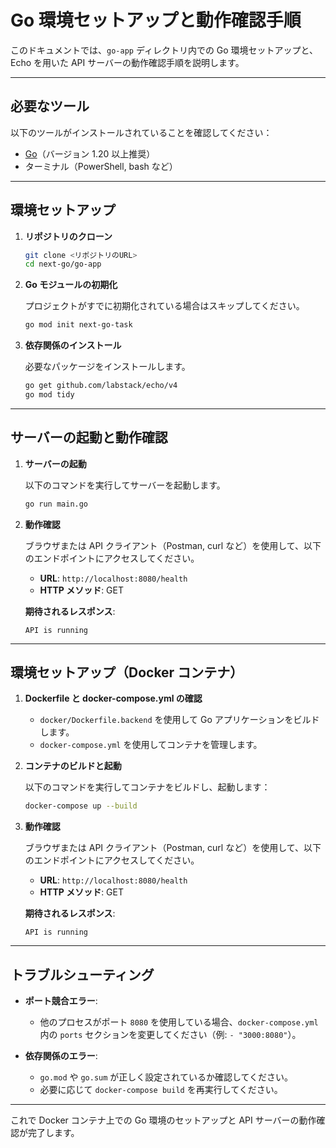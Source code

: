 # Go 環境セットアップと動作確認手順

このドキュメントでは、`go-app` ディレクトリ内での Go 環境セットアップと、Echo を用いた API サーバーの動作確認手順を説明します。

---

## 必要なツール

以下のツールがインストールされていることを確認してください：

- [Go](https://go.dev/dl/)（バージョン 1.20 以上推奨）
- ターミナル（PowerShell, bash など）

---

## 環境セットアップ

1. **リポジトリのクローン**

   ```bash
   git clone <リポジトリのURL>
   cd next-go/go-app
   ```

2. **Go モジュールの初期化**

   プロジェクトがすでに初期化されている場合はスキップしてください。

   ```bash
   go mod init next-go-task
   ```

3. **依存関係のインストール**

   必要なパッケージをインストールします。

   ```bash
   go get github.com/labstack/echo/v4
   go mod tidy
   ```

---

## サーバーの起動と動作確認

1. **サーバーの起動**

   以下のコマンドを実行してサーバーを起動します。

   ```bash
   go run main.go
   ```

2. **動作確認**

   ブラウザまたは API クライアント（Postman, curl など）を使用して、以下のエンドポイントにアクセスしてください。

   - **URL**: `http://localhost:8080/health`
   - **HTTP メソッド**: GET

   **期待されるレスポンス**:

   ```text
   API is running
   ```

---

## 環境セットアップ（Docker コンテナ）

1. **Dockerfile と docker-compose.yml の確認**

   - `docker/Dockerfile.backend` を使用して Go アプリケーションをビルドします。
   - `docker-compose.yml` を使用してコンテナを管理します。

2. **コンテナのビルドと起動**

   以下のコマンドを実行してコンテナをビルドし、起動します：

   ```bash
   docker-compose up --build
   ```

3. **動作確認**

   ブラウザまたは API クライアント（Postman, curl など）を使用して、以下のエンドポイントにアクセスしてください。

   - **URL**: `http://localhost:8080/health`
   - **HTTP メソッド**: GET

   **期待されるレスポンス**:

   ```text
   API is running
   ```

---

## トラブルシューティング

- **ポート競合エラー**:
  - 他のプロセスがポート `8080` を使用している場合、`docker-compose.yml` 内の `ports` セクションを変更してください（例: `- "3000:8080"`）。

- **依存関係のエラー**:
  - `go.mod` や `go.sum` が正しく設定されているか確認してください。
  - 必要に応じて `docker-compose build` を再実行してください。

---

これで Docker コンテナ上での Go 環境のセットアップと API サーバーの動作確認が完了します。